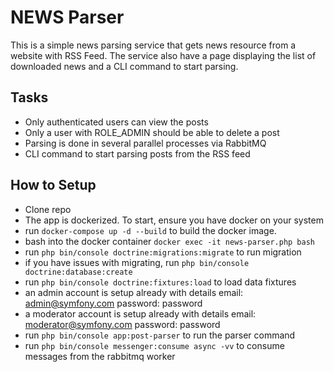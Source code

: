 # NEWS Parser
This is a simple news parsing service that gets news resource from a website with RSS Feed. The service also have a page displaying the list of downloaded news and a CLI command to start parsing.

## Tasks
 - Only authenticated users can view the posts
 - Only a user with ROLE_ADMIN should be able to delete a post
 - Parsing is done in several parallel processes via RabbitMQ
 - CLI command to start parsing posts from the RSS feed

## How to Setup
 - Clone repo
 - The app is dockerized. To start, ensure you have docker on your system
 - run `docker-compose up -d --build` to build the docker image.
 - bash into the docker container `docker exec -it news-parser.php bash`
 - run `php bin/console doctrine:migrations:migrate` to run migration
 - if you have issues with migrating, run `php bin/console doctrine:database:create` 
 - run `php bin/console doctrine:fixtures:load` to load data fixtures
 - an admin account is setup already with details email: admin@symfony.com password: password 
 - a moderator account is setup already with details email: moderator@symfony.com password: password
 - run `php bin/console app:post-parser` to run the parser command
 - run `php bin/console messenger:consume async -vv` to consume messages from the rabbitmq worker
